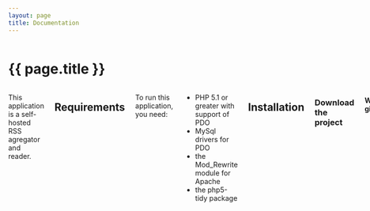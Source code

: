 ```yaml
---
layout: page
title: Documentation
---
```


<div id="documentation">
	<div class="row">
		<div class="large-12 columns">
			<h1>{{ page.title }}</h1>
		</div>
	</div>
	<div class="row">
		<div class="large-12 columns" markdown="1">
			
This application is a self-hosted RSS agregator and reader.

## Requirements

To run this application, you need:

* PHP 5.1 or greater with support of PDO
* MySql drivers for PDO
* the Mod_Rewrite module for Apache
* the php5-tidy package

## Installation

### Download the project

#### With git

* Clone the main project:

```
$ mkdir /var/www/rss-reader
$ cd /var/www/rss-reader
$ git clone https://github.com/RemyG/RSSReader.git .
```

* Fetch the submodules Propel ORM and SimplePie:

```
$ git submodule init
$ git submodule update
```

#### Without git

* Download the application, and extract.
* Download [Propel](http://propelorm.org/download.html) and extract in `application/plugins/propel`.
* Download [SimplePie](http://simplepie.org/downloads/) and extract in `application/plugins/simplepie`.

### Configuration

* Go to `http://your_url/installation.php` in a browser.
* Fill the form with the correct infomation:
	* Site Base URL: the base URL of the application
	* DB Host: the database host URL
	* DB Name: the database name
	* DB Username: the database account username
	* DB Password: the database account password	
* Go to `BASE_URL` in a browser, and create the main user as asked.
* You're good to go!

## License

This project is released under the MIT License:

Copyright (c) 2013 Rémy Gardette

Permission is hereby granted, free of charge, to any person obtaining a copy of this software and associated documentation files (the "Software"), to deal in the Software without restriction, including without limitation the rights to use, copy, modify, merge, publish, distribute, sublicense, and/or sell copies of the Software, and to permit persons to whom the Software is furnished to do so, subject to the following conditions:

The above copyright notice and this permission notice shall be included in all copies or substantial portions of the Software.

THE SOFTWARE IS PROVIDED "AS IS", WITHOUT WARRANTY OF ANY KIND, EXPRESS OR IMPLIED, INCLUDING BUT NOT LIMITED TO THE WARRANTIES OF MERCHANTABILITY, FITNESS FOR A PARTICULAR PURPOSE AND NONINFRINGEMENT. IN NO EVENT SHALL THE AUTHORS OR COPYRIGHT HOLDERS BE LIABLE FOR ANY CLAIM, DAMAGES OR OTHER LIABILITY, WHETHER IN AN ACTION OF CONTRACT, TORT OR OTHERWISE, ARISING FROM, OUT OF OR IN CONNECTION WITH THE SOFTWARE OR THE USE OR OTHER DEALINGS IN THE SOFTWARE.

</div>
</div>
</div>